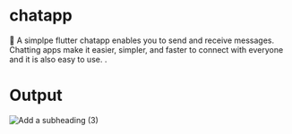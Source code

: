 # chatapp

👋 A simplpe flutter chatapp enables you to send and receive messages.
Chatting apps make it easier, simpler, and faster to connect with everyone and it is also easy to use. .

# Output

![Add a subheading (3)](https://github.com/Nt1076/Chat-Application/assets/96333085/813b79b2-8364-4b75-bc3f-b780e0373c80)


